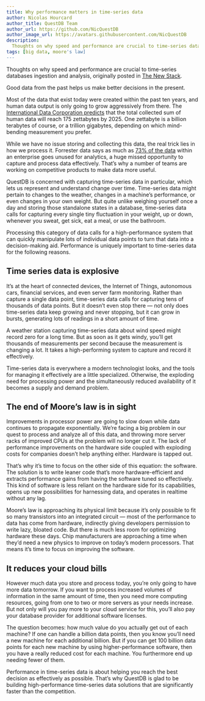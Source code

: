 ```yaml
---
title: Why performance matters in time-series data
author: Nicolas Hourcard
author_title: QuestDB Team
author_url: https://github.com/NicQuestDB
author_image_url: https://avatars.githubusercontent.com/NicQuestDB
description:
  Thoughts on why speed and performance are crucial to time-series databases ingestion and analysis.
tags: [big data, moore's law]
---
```


Thoughts on why speed and performance are crucial to time-series databases ingestion and analysis, originally posted in [The New Stack](https://thenewstack.io/why-performance-matters-in-time-series-data/).

<!--truncate-->

Good data from the past helps us make better decisions in the present.

Most of the data that exist today were created within the past ten years, and human data output is only going to grow aggressively from there. The [International Data Corporation predicts](https://www.seagate.com/files/www-content/our-story/trends/files/idc-seagate-dataage-whitepaper.pdf) that the total collected sum of human data will reach 175 zettabytes by 2025. One zettabyte is a billion terabytes of course, or a trillion gigabytes, depending on which mind-bending measurement you prefer.

While we have no issue storing and collecting this data, the real trick lies in how we process it. Forrester data says as much as [73% of the data](https://go.forrester.com/blogs/hadoop-is-datas-darling-for-a-reason/) within an enterprise goes unused for analytics, a huge missed opportunity to capture and process data effectively. That’s why a number of teams are working on competitive products to make data more useful.

QuestDB is concerned with capturing time-series data in particular, which lets us represent and understand change over time. Time-series data might pertain to changes to the weather, changes in a machine’s performance, or even changes in your own weight. But quite unlike weighing yourself once a day and storing those standalone states in a database, time-series data calls for capturing every single tiny fluctuation in your weight, up or down, whenever you sweat, get sick, eat a meal, or use the bathroom.

Processing this category of data calls for a high-performance system that can quickly manipulate lots of individual data points to turn that data into a decision-making aid. Performance is uniquely important to time-series data for the following reasons.

## Time series data is explosive
It’s at the heart of connected devices, the Internet of Things, autonomous cars, financial services, and even server farm monitoring. Rather than capture a single data point, time-series data calls for capturing tens of thousands of data points. But it doesn’t even stop there — not only does time-series data keep growing and never stopping, but it can grow in bursts, generating lots of readings in a short amount of time.

A weather station capturing time-series data about wind speed might record zero for a long time. But as soon as it gets windy, you’ll get thousands of measurements per second because the measurement is changing a lot. It takes a high-performing system to capture and record it effectively.

Time-series data is everywhere a modern technologist looks, and the tools for managing it effectively are a little specialized. Otherwise, the exploding need for processing power and the simultaneously reduced availability of it becomes a supply and demand problem.

## The end of Moore’s law is in sight
Improvements in processor power are going to slow down while data continues to propagate exponentially. We’re facing a big problem in our quest to process and analyze all of this data, and throwing more server racks of improved CPUs at the problem will no longer cut it. The lack of performance improvements on the hardware side coupled with exploding costs for companies doesn’t help anything either. Hardware is tapped out.

That’s why it’s time to focus on the other side of this equation: the software. The solution is to write leaner code that’s more hardware-efficient and extracts performance gains from having the software tuned so effectively. This kind of software is less reliant on the hardware side for its capabilities, opens up new possibilities for harnessing data, and operates in realtime without any lag.

Moore’s law is approaching its physical limit because it’s only possible to fit so many transistors into an integrated circuit — most of the performance to data has come from hardware, indirectly giving developers permission to write lazy, bloated code. But there is much less room for optimizing hardware these days. Chip manufacturers are approaching a time when they’d need a new physics to improve on today’s modern processors. That means it’s time to focus on improving the software.

## It reduces your cloud bills
However much data you store and process today, you’re only going to have more data tomorrow. If you want to process increased volumes of information in the same amount of time, then you need more computing resources, going from one to two or more servers as your needs increase. But not only will you pay more to your cloud service for this, you’ll also pay your database provider for additional software licenses.

The question becomes: how much value do you actually get out of each machine? If one can handle a billion data points, then you know you’ll need a new machine for each additional billion. But if you can get 100 billion data points for each new machine by using higher-performance software, then you have a really reduced cost for each machine. You furthermore end up needing fewer of them.

Performance in time-series data is about helping you reach the best decision as effectively as possible. That’s why QuestDB is glad to be building high-performance time-series data solutions that are significantly faster than the competition.
